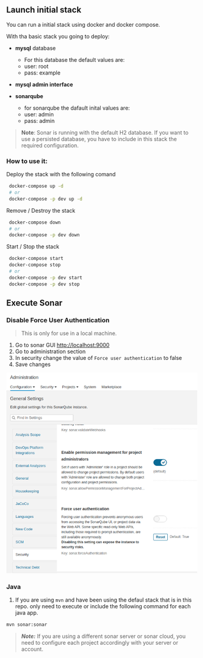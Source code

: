 ## Launch initial stack

You can run a initial stack using docker and docker compose. 

With tha basic stack you going to deploy:
- **mysql** database
	- For this database the default values are:
	- user: root
	- pass: example

- **mysql admin interface**

- **sonarqube**
	- for sonarqube the dafault inital values are:
	- user: admin
	- pass: admin
> **Note**: Sonar is running with the default H2 database. If you want to use a persisted database, you have to include in this stack the required configuration. 
 

### How to use it:

Deploy the stack with the following comand

```sh 
 docker-compose up -d
 # or
 docker-compose -p dev up -d
```

Remove / Destroy the stack

```sh 
 docker-compose down
 # or 
 docker-compose -p dev down
```

Start / Stop the stack

```sh 
 docker-compose start
 docker-compose stop
 # or 
 docker-compose -p dev start
 docker-compose -p dev stop
```

## Execute Sonar 

### Disable Force User Authentication

> This is only for use in a local machine.


1. Go to sonar GUI [http://localhost:9000](http://localhost:9000)
2. Go to administration section
3. In security change the value of `Force user authentication` to false
4. Save changes

![force auth](./img/sonar-force-auth.png)

### Java

1. If you are using `mvn` and have been using the defaul stack that is in this repo. only need to execute or include the following command for each java app.  

```sh
mvn sonar:sonar
```
> ***Note:*** If you are using a different sonar server or sonar cloud, you need to configure each project accordingly with your server or account. 
